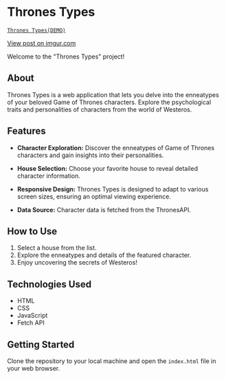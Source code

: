 # Thrones Types

[`Thrones Types(DEMO)`](https://gothronetypes.netlify.app/got-enneatypes/)

<a href="https://imgur.com/rjifJbe">View post on imgur.com</a></blockquote><script async src="//s.imgur.com/min/embed.js" charset="utf-8"></script>

Welcome to the "Thrones Types" project!

## About

Thrones Types is a web application that lets you delve into the enneatypes of your beloved Game of Thrones characters. Explore the psychological traits and personalities of characters from the world of Westeros.

## Features

- **Character Exploration:** Discover the enneatypes of Game of Thrones characters and gain insights into their personalities.

- **House Selection:** Choose your favorite house to reveal detailed character information.

- **Responsive Design:** Thrones Types is designed to adapt to various screen sizes, ensuring an optimal viewing experience.

- **Data Source:** Character data is fetched from the ThronesAPI.

## How to Use

1. Select a house from the list.
2. Explore the enneatypes and details of the featured character.
3. Enjoy uncovering the secrets of Westeros!

## Technologies Used

- HTML
- CSS
- JavaScript
- Fetch API

## Getting Started

Clone the repository to your local machine and open the `index.html` file in your web browser.
